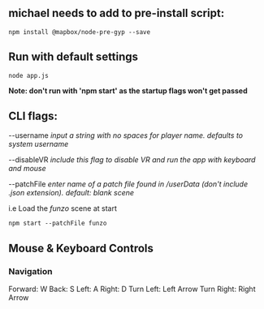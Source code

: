 ## michael needs to add to pre-install script:

```shell
npm install @mapbox/node-pre-gyp --save
```

## Run with default settings

```shell
node app.js
```
**Note: don't run with 'npm start' as the startup flags won't get passed**
## CLI flags:

--username *input a string with no spaces for player name. defaults to system username*

--disableVR *include this flag to disable VR and run the app with keyboard and mouse*

--patchFile *enter name of a patch file found in /userData (don't include .json extension). default: blank scene*

i.e Load the *funzo* scene at start
```shell
npm start --patchFile funzo
```


## Mouse & Keyboard Controls

### Navigation
Forward: W
Back: S
Left: A
Right: D
Turn Left: Left Arrow
Turn Right: Right Arrow
